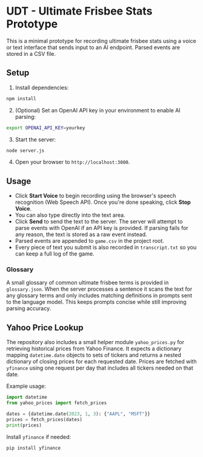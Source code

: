 # UDT - Ultimate Frisbee Stats Prototype

This is a minimal prototype for recording ultimate frisbee stats using a voice or text interface that sends input to an AI endpoint. Parsed events are stored in a CSV file.

## Setup

1. Install dependencies:

```bash
npm install
```

2. (Optional) Set an OpenAI API key in your environment to enable AI parsing:

```bash
export OPENAI_API_KEY=yourkey
```

3. Start the server:

```bash
node server.js
```

4. Open your browser to `http://localhost:3000`.

## Usage

* Click **Start Voice** to begin recording using the browser's speech recognition (Web Speech API). Once you're done speaking, click **Stop Voice**.
* You can also type directly into the text area.
* Click **Send** to send the text to the server. The server will attempt to parse events with OpenAI if an API key is provided. If parsing fails for any reason, the text is stored as a raw event instead.
* Parsed events are appended to `game.csv` in the project root.
* Every piece of text you submit is also recorded in `transcript.txt` so you can keep a full log of the game.

### Glossary

A small glossary of common ultimate frisbee terms is provided in `glossary.json`.
When the server processes a sentence it scans the text for any glossary terms
and only includes matching definitions in prompts sent to the language model.
This keeps prompts concise while still improving parsing accuracy.

## Yahoo Price Lookup

The repository also includes a small helper module `yahoo_prices.py` for
retrieving historical prices from Yahoo Finance. It expects a dictionary mapping
`datetime.date` objects to sets of tickers and returns a nested dictionary of
closing prices for each requested date. Prices are fetched with
`yfinance` using one request per day that includes all tickers needed on that
date.

Example usage:

```python
import datetime
from yahoo_prices import fetch_prices

dates = {datetime.date(2023, 1, 3): {"AAPL", "MSFT"}}
prices = fetch_prices(dates)
print(prices)
```

Install `yfinance` if needed:

```bash
pip install yfinance
```
